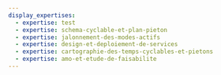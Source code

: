 ```yaml
---
display_expertises:
  - expertise: test
  - expertise: schema-cyclable-et-plan-pieton
  - expertise: jalonnement-des-modes-actifs
  - expertise: design-et-deploiement-de-services
  - expertise: cartographie-des-temps-cyclables-et-pietons
  - expertise: amo-et-etude-de-faisabilite
---
```

